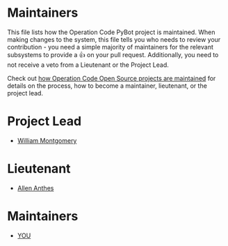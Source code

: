 # Maintainers 

This file lists how the Operation Code PyBot project is maintained. When making changes to the system, this file tells you who needs to review your contribution - you need a simple majority of maintainers for the relevant subsystems to provide a 👍 on your pull request. Additionally, you need to not receive a veto from a Lieutenant or the Project Lead.

Check out [how Operation Code Open Source projects are maintained](https://github.com/OperationCode/START_HERE/blob/61cebc02875ef448679e1130d3a68ef2f855d6c4/open_source_maintenance_policy.md) for details on the process, how to become a maintainer, lieutenant, or the project lead.

# Project Lead

* [William Montgomery](http://www.github.com/wimo7083)

# Lieutenant

* [Allen Anthes](http://www.github.com/allenanthes)

# Maintainers

* [YOU](http://www.github.com/YOU)